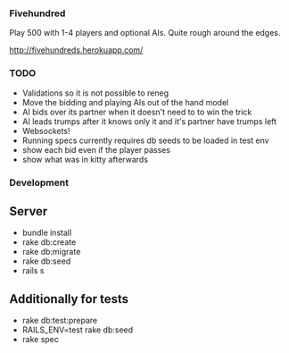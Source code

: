 ###  Fivehundred

Play 500 with 1-4 players and optional AIs. Quite rough around the edges.

http://fivehundreds.herokuapp.com/

###  TODO
- Validations so it is not possible to reneg
- Move the bidding and playing AIs out of the hand model
- AI bids over its partner when it doesn't need to to win the trick
- AI leads trumps after it knows only it and it's partner have trumps left
- Websockets!
- Running specs currently requires db seeds to be loaded in test env
- show each bid even if the player passes
- show what was in kitty afterwards

### Development
## Server
- bundle install
- rake db:create
- rake db:migrate
- rake db:seed
- rails s

## Additionally for tests
- rake db:test:prepare
- RAILS_ENV=test rake db:seed
- rake spec
